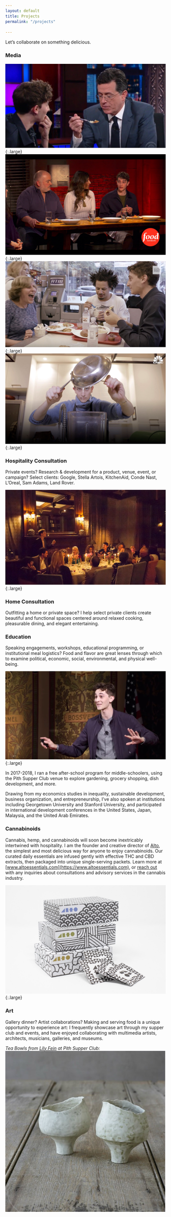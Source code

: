 ```yaml
---
layout: default
title: Projects
permalink: "/projects"

---
```

Let’s collaborate on something delicious.

### Media

![](/images/colbert.jpg){:.large}
![](/images/bobby_flay.jpg){:.large}
![](/images/elite_daily.jpg){:.large}
![](/images/cnbc_jonah.jpg){:.large}

### Hospitality Consultation

Private events? Research & development for a product, venue, event, or campaign? Select clients: Google, Stella Artois, KitchenAid, Conde Nast, L’Oreal, Sam Adams, Land Rover.

  
_![](/images/private_dining.jpg)_{:.large}

### Home Consultation

Outfitting a home or private space? I help select private clients create beautiful and functional spaces centered around relaxed cooking, pleasurable dining, and elegant entertaining. 

### Education

Speaking engagements, workshops, educational programming, or institutional meal logistics? Food and flavor are great lenses through which to examine political, economic, social, environmental, and physical well-being. 

  
![](/images/tedx_jonah.jpg){:.large}

In 2017-2018, I ran a free after-school program for middle-schoolers, using the Pith Supper Club venue to explore gardening, grocery shopping, dish development, and more.

Drawing from my economics studies in inequality, sustainable development, business organization, and entrepreneurship, I’ve also spoken at institutions including Georgetown University and Stanford University, and participated in international development conferences in the United States, Japan, Malaysia, and the United Arab Emirates.

### Cannabinoids

Cannabis, hemp, and cannabinoids will soon become inextricably intertwined with hospitality. I am the founder and creative director of [Alto](www.altoessentials.com), the simplest and most delicious way for anyone to enjoy cannabinoids. Our curated daily essentials are infused gently with effective THC and CBD extracts, then packaged into unique single-serving packets. Learn more at [www.altoessentials.com](https://www.altoessentials.com), or [reach out](mailto:inquiries@jonahreider.com) with any inquiries about consultations and advisory services in the cannabis industry.

[![](/images/alto_family.jpg)](https://www.altoessentials.com){:.large}

### Art

Gallery dinner? Artist collaborations? Making and serving food is a unique opportunity to experience art: I frequently showcase art through my supper club and events, and have enjoyed collaborating with multimedia artists, architects, musicians, galleries, and museums.

_Tea Bowls from_ [_Lily Fein_](https://www.lilyfein.com) _at Pith Supper Club:_  
![](/images/two-pourers_orig.jpg)